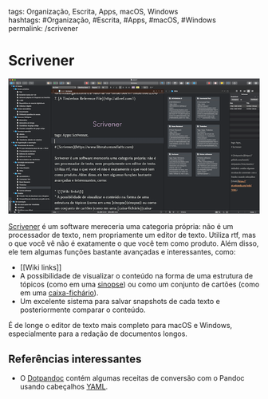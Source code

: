 tags: Organização, Escrita, Apps, macOS, Windows  
hashtags: #Organização, #Escrita, #Apps, #macOS, #Windows  
permalink: /scrivener

# Scrivener  
  
![Scrivener](./img/apps/scriv.png)  
  
[Scrivener](https://www.literatureandlatte.com) é um software mereceria uma categoria própria: não é um processador de texto, nem propriamente um editor de texto. Utiliza rtf, mas o que você vê não é exatamente o que você tem como produto. Além disso, ele tem algumas funções bastante avançadas e interessantes, como:  
  
- \[\[Wiki links\]\]  
- A possibilidade de visualizar o conteúdo na forma de uma estrutura de tópicos (como em uma [sinopse](sinopse)) ou como um conjunto de cartões (como em uma [caixa-fichário](zettelkasten)).  
- Um excelente sistema para salvar snapshots de cada texto e posteriormente comparar o conteúdo.  
  
É de longe o editor de texto mais completo para macOS e Windows, especialmente para a redação de documentos longos.  
  
## Referências interessantes  

- O [Dotpandoc](https://github.com/iandol/dotpandoc/tree/master/defaults) contém algumas receitas de conversão com o Pandoc usando cabeçalhos [YAML](https://pt.wikipedia.org/wiki/YAML).
